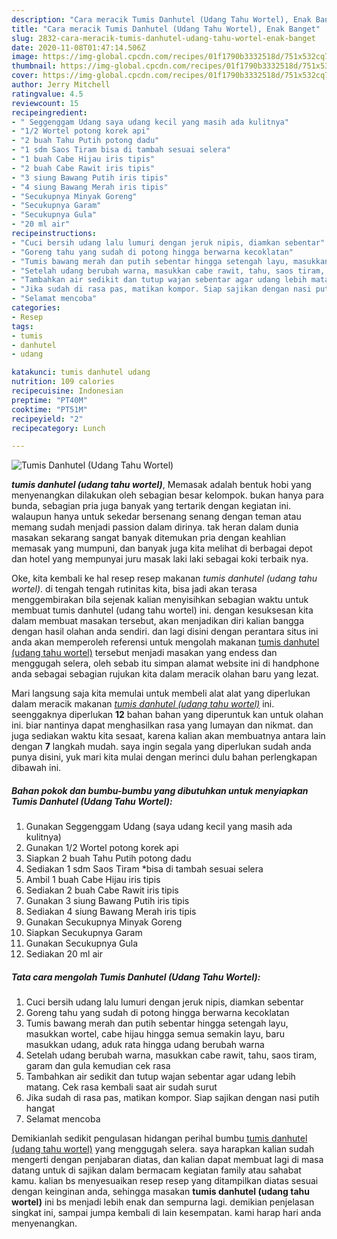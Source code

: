```yaml
---
description: "Cara meracik Tumis Danhutel (Udang Tahu Wortel), Enak Banget"
title: "Cara meracik Tumis Danhutel (Udang Tahu Wortel), Enak Banget"
slug: 2832-cara-meracik-tumis-danhutel-udang-tahu-wortel-enak-banget
date: 2020-11-08T01:47:14.506Z
image: https://img-global.cpcdn.com/recipes/01f1790b3332518d/751x532cq70/tumis-danhutel-udang-tahu-wortel-foto-resep-utama.jpg
thumbnail: https://img-global.cpcdn.com/recipes/01f1790b3332518d/751x532cq70/tumis-danhutel-udang-tahu-wortel-foto-resep-utama.jpg
cover: https://img-global.cpcdn.com/recipes/01f1790b3332518d/751x532cq70/tumis-danhutel-udang-tahu-wortel-foto-resep-utama.jpg
author: Jerry Mitchell
ratingvalue: 4.5
reviewcount: 15
recipeingredient:
- " Seggenggam Udang saya udang kecil yang masih ada kulitnya"
- "1/2 Wortel potong korek api"
- "2 buah Tahu Putih potong dadu"
- "1 sdm Saos Tiram bisa di tambah sesuai selera"
- "1 buah Cabe Hijau iris tipis"
- "2 buah Cabe Rawit iris tipis"
- "3 siung Bawang Putih iris tipis"
- "4 siung Bawang Merah iris tipis"
- "Secukupnya Minyak Goreng"
- "Secukupnya Garam"
- "Secukupnya Gula"
- "20 ml air"
recipeinstructions:
- "Cuci bersih udang lalu lumuri dengan jeruk nipis, diamkan sebentar"
- "Goreng tahu yang sudah di potong hingga berwarna kecoklatan"
- "Tumis bawang merah dan putih sebentar hingga setengah layu, masukkan wortel, cabe hijau hingga semua semakin layu, baru masukkan udang, aduk rata hingga udang berubah warna"
- "Setelah udang berubah warna, masukkan cabe rawit, tahu, saos tiram, garam dan gula kemudian cek rasa"
- "Tambahkan air sedikit dan tutup wajan sebentar agar udang lebih matang. Cek rasa kembali saat air sudah surut"
- "Jika sudah di rasa pas, matikan kompor. Siap sajikan dengan nasi putih hangat"
- "Selamat mencoba"
categories:
- Resep
tags:
- tumis
- danhutel
- udang

katakunci: tumis danhutel udang 
nutrition: 109 calories
recipecuisine: Indonesian
preptime: "PT40M"
cooktime: "PT51M"
recipeyield: "2"
recipecategory: Lunch

---
```



![Tumis Danhutel (Udang Tahu Wortel)](https://img-global.cpcdn.com/recipes/01f1790b3332518d/751x532cq70/tumis-danhutel-udang-tahu-wortel-foto-resep-utama.jpg)

<b><i>tumis danhutel (udang tahu wortel)</i></b>, Memasak adalah bentuk hobi yang menyenangkan dilakukan oleh sebagian besar kelompok. bukan hanya para bunda, sebagian pria juga banyak yang tertarik dengan kegiatan ini. walaupun hanya untuk sekedar bersenang senang dengan teman atau memang sudah menjadi passion dalam dirinya. tak heran dalam dunia masakan sekarang sangat banyak ditemukan pria dengan keahlian memasak yang mumpuni, dan banyak juga kita melihat di berbagai depot dan hotel yang mempunyai juru masak laki laki sebagai koki terbaik nya.

Oke, kita kembali ke hal resep resep makanan <i>tumis danhutel (udang tahu wortel)</i>. di tengah tengah rutinitas kita, bisa jadi akan terasa menggembirakan bila sejenak kalian menyisihkan sebagian waktu untuk membuat tumis danhutel (udang tahu wortel) ini. dengan kesuksesan kita dalam membuat masakan tersebut, akan menjadikan diri kalian bangga dengan hasil olahan anda sendiri. dan lagi disini dengan perantara situs ini anda akan memperoleh referensi untuk mengolah makanan <u>tumis danhutel (udang tahu wortel)</u> tersebut menjadi masakan yang endess dan menggugah selera, oleh sebab itu simpan alamat website ini di handphone anda sebagai sebagian rujukan kita dalam meracik olahan baru yang lezat.




Mari langsung saja kita memulai untuk membeli alat alat yang diperlukan dalam meracik makanan <u><i>tumis danhutel (udang tahu wortel)</i></u> ini. seenggaknya diperlukan <b>12</b> bahan bahan yang diperuntuk kan untuk olahan ini. biar nantinya dapat menghasilkan rasa yang lumayan dan nikmat. dan juga sediakan waktu kita sesaat, karena kalian akan membuatnya antara lain dengan <b>7</b> langkah mudah. saya ingin segala yang diperlukan sudah anda punya disini, yuk mari kita mulai dengan merinci dulu bahan perlengkapan dibawah ini.

<!--inarticleads1-->

##### Bahan pokok dan bumbu-bumbu yang dibutuhkan untuk menyiapkan Tumis Danhutel (Udang Tahu Wortel):

1. Gunakan  Seggenggam Udang (saya udang kecil yang masih ada kulitnya)
1. Gunakan 1/2 Wortel potong korek api
1. Siapkan 2 buah Tahu Putih potong dadu
1. Sediakan 1 sdm Saos Tiram *bisa di tambah sesuai selera
1. Ambil 1 buah Cabe Hijau iris tipis
1. Sediakan 2 buah Cabe Rawit iris tipis
1. Gunakan 3 siung Bawang Putih iris tipis
1. Sediakan 4 siung Bawang Merah iris tipis
1. Gunakan Secukupnya Minyak Goreng
1. Siapkan Secukupnya Garam
1. Gunakan Secukupnya Gula
1. Sediakan 20 ml air




<!--inarticleads2-->

##### Tata cara mengolah Tumis Danhutel (Udang Tahu Wortel):

1. Cuci bersih udang lalu lumuri dengan jeruk nipis, diamkan sebentar
1. Goreng tahu yang sudah di potong hingga berwarna kecoklatan
1. Tumis bawang merah dan putih sebentar hingga setengah layu, masukkan wortel, cabe hijau hingga semua semakin layu, baru masukkan udang, aduk rata hingga udang berubah warna
1. Setelah udang berubah warna, masukkan cabe rawit, tahu, saos tiram, garam dan gula kemudian cek rasa
1. Tambahkan air sedikit dan tutup wajan sebentar agar udang lebih matang. Cek rasa kembali saat air sudah surut
1. Jika sudah di rasa pas, matikan kompor. Siap sajikan dengan nasi putih hangat
1. Selamat mencoba




Demikianlah sedikit pengulasan hidangan perihal bumbu <u>tumis danhutel (udang tahu wortel)</u> yang menggugah selera. saya harapkan kalian sudah mengerti dengan penjabaran diatas, dan kalian dapat membuat lagi di masa datang untuk di sajikan dalam bermacam kegiatan family atau sahabat kamu. kalian bs menyesuaikan resep resep yang ditampilkan diatas sesuai dengan keinginan anda, sehingga masakan <b>tumis danhutel (udang tahu wortel)</b> ini bs menjadi lebih enak dan sempurna lagi. demikian penjelasan singkat ini, sampai jumpa kembali di lain kesempatan. kami harap hari anda menyenangkan.
